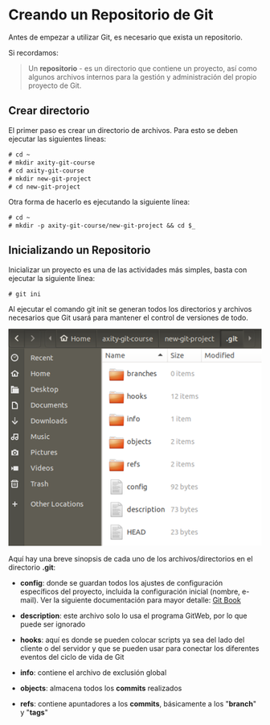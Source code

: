 # Creando un Repositorio de Git

Antes de empezar a utilizar Git, es necesario que exista un repositorio.

Si recordamos:

> Un **repositorio** - es un directorio que contiene un proyecto, así como algunos archivos internos para la gestión y administración del propio proyecto de Git.

## Crear directorio

El primer paso es crear un directorio de archivos. Para esto se deben ejecutar las siguientes líneas:

    # cd ~
    # mkdir axity-git-course
    # cd axity-git-course
    # mkdir new-git-project
    # cd new-git-project

Otra forma de hacerlo es ejecutando la siguiente línea:

    # cd ~
    # mkdir -p axity-git-course/new-git-project && cd $_

## Inicializando un Repositorio

Inicializar un proyecto es una de las actividades más simples, basta con ejecutar la siguiente línea:

    # git ini

Al ejecutar el comando git init se generan todos los directorios y archivos necesarios que Git usará para mantener el control de versiones de todo.

![img_git_repo](images/img_git_repo.png)

Aquí hay una breve sinopsis de cada uno de los archivos/directorios en el directorio **.git**:
  

 - **config**: donde se guardan todos los ajustes de configuración específicos del proyecto, incluida la configuración inicial (nombre, e-mail). Ver la siguiente documentación para mayor detalle: [Git Book](https://git-scm.com/book/en/v2/Customizing-Git-Git-Configuration)
  
 - **description**: este archivo solo lo usa el programa GitWeb, por lo que puede ser ignorado
  
 - **hooks**: aquí es donde se pueden colocar scripts ya sea del lado del cliente o del servidor y que se pueden usar para conectar los diferentes eventos del ciclo de vida de Git
  
 - **info**: contiene el archivo de exclusión global
  
 - **objects**: almacena todos los **commits** realizados
  
 - **refs**: contiene apuntadores a los **commits**, básicamente a los "**branch**" y "**tags**"

<!--stackedit_data:
eyJoaXN0b3J5IjpbLTMyNDg0Nzk5OCwxNzg2NDY5ODAxLDE2ND
Y4NzE0MzYsNDE3MzE2ODFdfQ==
-->